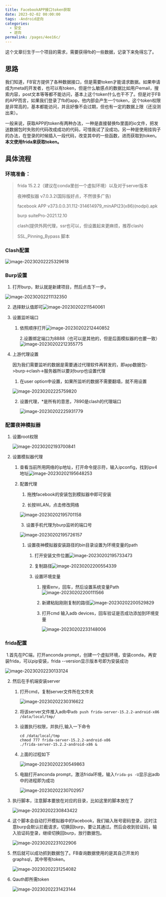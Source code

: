 ```yaml
---
title: FacebookAPP接口token获取
date: 2023-02-02 00:00:00
tags: -Android逆向
categories: 
  - 安全
  - 逆向
permalink: /pages/4ee16c/
---
```


这个文章衍生于一个项目的需求，需要获得fb的一些数据，记录下来免得忘了。

## 思路

​	我们知道，FB官方提供了各种数据接口，但是需要token才能请求数据。如果申请成为meta的开发者，也可以有token，但是什么敏感点的数据比如用户email，搜索内容，post文本等等都不能访问，基本上这个token什么也干不了。但是对于FB的APP而言，如果我们登录了fb的app，他内部会产生一个token，这个token权限是非常高的，基本都能访问，并且好像不会过期，但也有一定的数据上限（还没测出来）。

​	一般来说，获取APP的token有两种办法，一种是直接替换fb里面的io文件，把发送数据包时失败的代码改成成功的代码，可惜我试了没成功。另一种是使用挂钩子的办法，在登录的时候插入一段代码，改变其中的一些函数，进而获取到token。**本文使用frida来获取token。**

## 具体流程

### 环境准备：

>frida 15.2.2（建议在conda里创一个虚拟环境）以及对于server版本
>
>夜神模拟器 v7.0.3.2(国际版好点，不然很多广告)
>
>facebook APP v373.0.0.31.112-314614979_minAPI23(x86)(nodpi).apk
>
>burp suitePro-2021.12.10
>
>clash(提供外网代理，ssr也可以，但设置起来更麻烦，推荐clash)
>
>SSL_Pinning_Bypass 脚本

### Clash配置

![image-20230202225329618](https://typora-1309665611.cos.ap-nanjing.myqcloud.com/typora/image-20230202225329618.png)

### Burp设置

1. 打开burp，默认就是新建项目，然后点击下一步。

![image-20230202211132350](https://typora-1309665611.cos.ap-nanjing.myqcloud.com/typora/image-20230202211132350.png)

2. 选择默认值即可![image-20230202211540061](https://typora-1309665611.cos.ap-nanjing.myqcloud.com/typora/image-20230202211540061.png)

3. 设置监听端口

   1. 依照顺序打开![image-20230202212440852](https://typora-1309665611.cos.ap-nanjing.myqcloud.com/typora/image-20230202212440852.png)

      2.设置绑定端口为8888（也可以是其他的，但是后面模拟器的也要一致）![image-20230202212355775](https://typora-1309665611.cos.ap-nanjing.myqcloud.com/typora/image-20230202212355775.png)

4. 上游代理设置

   因为我们需要监听的数据是需要通过代理软件再转发的，即app数据包->burp->clash->服务器所以要对burp也设置代理

   1. 在user option中设置，如果所监听的数据不需要翻墙，就不用设置

   ![image-20230202225759820](https://typora-1309665611.cos.ap-nanjing.myqcloud.com/typora/image-20230202225759820.png)

   2. 设置代理，*是所有的意思，7890是clash的代理端口

      ![image-20230202225931779](https://typora-1309665611.cos.ap-nanjing.myqcloud.com/typora/image-20230202225931779.png)

### 配置夜神模拟器

1. 设置root权限

   ![image-20230202193700841](https://typora-1309665611.cos.ap-nanjing.myqcloud.com/typora/image-20230202193700841.png)

2. 设置模拟器代理

   1. 查看当前所用网络的ip地址，打开命令提示符，输入ipconfig，找到ipv4地址![image-20230202195648253](https://typora-1309665611.cos.ap-nanjing.myqcloud.com/typora/image-20230202195648253.png)

   2. 配置代理

      1. 拖拽facebook的安装包到模拟器中即可安装

      2. 长按WLAN，点击修改网络

      ![image-20230202195701158](https://typora-1309665611.cos.ap-nanjing.myqcloud.com/typora/image-20230202195701158.png)

      

      ​		3. 设置手机代理为burp监听的端口号

      ![image-20230202195726157](https://typora-1309665611.cos.ap-nanjing.myqcloud.com/typora/image-20230202195726157.png)

      1. 设置夜神模拟器安装路径的bin目录设置为环境变量的path

         1. 打开安装文件位置![image-20230202195733473](https://typora-1309665611.cos.ap-nanjing.myqcloud.com/typora/image-20230202195733473.png)

         2. 复制路径![image-20230202200554339](https://typora-1309665611.cos.ap-nanjing.myqcloud.com/typora/image-20230202200554339.png)

         3. 设置环境变量

            1. 搜索env，回车，然后设置系统变量Path![image-20230202200111566](https://typora-1309665611.cos.ap-nanjing.myqcloud.com/typora/image-20230202200111566.png)
            2. 新建粘贴刚刚复制的路径![image-20230202200529829](https://typora-1309665611.cos.ap-nanjing.myqcloud.com/typora/image-20230202200529829.png)
   
            3. 打开cmd 输入adb devices，回车验证是否成功添加到环境变量
         
               ![image-20230202233148006](https://typora-1309665611.cos.ap-nanjing.myqcloud.com/typora/image-20230202233148006.png)
   

### frida配置

​	1.首先在PC端，打开anconda prompt，创建一个虚拟环境，安装conda，再安装frida，可以pip安装，frida --version显示版本号即为安装成功

![image-20230202230133124](https://typora-1309665611.cos.ap-nanjing.myqcloud.com/typora/image-20230202230133124.png)

2. 然后在手机端安装server

   1. 打开cmd，复制server文件所在文件夹

      ![image-20230202230316622](https://typora-1309665611.cos.ap-nanjing.myqcloud.com/typora/image-20230202230316622.png)

   2. 将该server文件推入adb中`adb push frida-server-15.2.2-android-x86 /data/local/tmp/`

   3. 设置执行权限，并执行,输入一下命令

      ```shell
      cd /data/local/tmp
      chmod 777 frida-server-15.2.2-android-x86
      ./frida-server-15.2.2-android-x86 &
      ```

   4. 上面的过程如下

      ![image-20230202230549863](https://typora-1309665611.cos.ap-nanjing.myqcloud.com/typora/image-20230202230549863.png)

   5. 电脑打开anconda  prompt，激活frida环境，输入`frida-ps -U`显示出adb中的进程即为成功

      ![image-20230202230702957](https://typora-1309665611.cos.ap-nanjing.myqcloud.com/typora/image-20230202230702957.png)

3. 执行脚本，注意脚本要放在对应的目录，比如这里的脚本放在了

   ![image-20230202230843422](https://typora-1309665611.cos.ap-nanjing.myqcloud.com/typora/image-20230202230843422.png)

4. 这个脚本会自动打开模拟器中的facebook，我们输入账号密码登录，这时注意burp会默认拦截请求，切换回burp，要让其通过。然后会收到验证码，输入验证码登录，继续切换回burp，放行数据包。

   ![image-20230202231022906](https://typora-1309665611.cos.ap-nanjing.myqcloud.com/typora/image-20230202231022906.png)

5. 然后就可以成功抓到数据包了。FB查询数据使用的是其自己开发的graphsql，其中带有token。

   ![image-20230202231254082](https://typora-1309665611.cos.ap-nanjing.myqcloud.com/typora/image-20230202231254082.png)

   

6. Qauth即所需token

   ![image-20230202231423144](https://typora-1309665611.cos.ap-nanjing.myqcloud.com/typora/image-20230202231423144.png)













